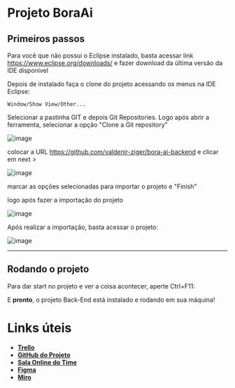 
# **Projeto BoraAi**
## **Primeiros passos**

Para você que não possui o Eclipse instalado, basta acessar link https://www.eclipse.org/downloads/ e fazer download da última versão da IDE disponível

Depois de instalado faça o clone do projeto acessando os menus na IDE Eclipse:

```
Window/Show View/Other...
```
Selecionar a pastinha GIT e depois Git Repositories.
Logo após abrir a ferramenta, selecionar a opção "Clone a Git repository"

![image](https://user-images.githubusercontent.com/95504751/174644834-209802fa-87dd-426a-91af-ca2f1e65abdf.png)

 colocar a URL https://github.com/valdenir-ziger/bora-ai-backend e clicar em next >
 
 ![image](https://user-images.githubusercontent.com/95504751/174645409-4d4fb3fd-3b9d-4771-ad39-3545faeeedfb.png)
 
 marcar as opções selecionadas para importar o projeto e "Finish"

logo após fazer a importação do projeto

![image](https://user-images.githubusercontent.com/95504751/174645923-20908b2c-fc3c-4544-aaa8-a41d2532d9e8.png)

Após realizar a importação, basta acessar o projeto:

![image](https://user-images.githubusercontent.com/95504751/174646341-2f8f2f42-7ade-4157-82d0-718cb0066703.png)

***
## **Rodando o projeto**
Para dar start no projeto e ver a coisa acontecer, aperte Ctrl+F11:

E **pronto**, o projeto Back-End está instalado e rodando em sua máquina!

# **Links úteis**
* [**Trello**](https://trello.com/projetoboraai/boards)
* [**GitHub do Projeto**](https://github.com/valdenir-ziger/bora-ai-backend)
* [**Sala Online do Time**](https://meet.google.com/gmn-hxop-shu)
* [**Figma**](https://www.figma.com/file/cvr8MMwPmnTOWWkYE7opfO/Untitled?node-id=0%3A1)
* [**Miro**](https://miro.com/welcomeonboard/VDZ3RzFJbDQyWURaOG1WY0tLaTBuMDZKQktJZm1ESnA2ZVdUelZXbzg4c2t4dnlHY1plM3JHOXV4OWVqbUR0VHwzMDc0NDU3MzU1NDAxODg2NjE4?invite_link_id=17879983983)
